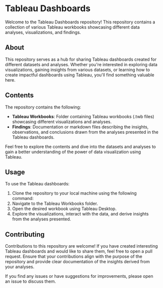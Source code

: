 # Tableau Dashboards

Welcome to the Tableau Dashboards repository! This repository contains a collection of various Tableau workbooks showcasing different data analyses, visualizations, and findings.

## About

This repository serves as a hub for sharing Tableau dashboards created for different datasets and analyses. Whether you're interested in exploring data visualizations, gaining insights from various datasets, or learning how to create impactful dashboards using Tableau, you'll find something valuable here.

## Contents

The repository contains the following:

- **Tableau Workbooks**: Folder containing Tableau workbooks (.twb files) showcasing different visualizations and analyses.
- **Findings**: Documentation or markdown files describing the insights, observations, and conclusions drawn from the analyses presented in the Tableau dashboards.

Feel free to explore the contents and dive into the datasets and analyses to gain a better understanding of the power of data visualization using Tableau.

## Usage

To use the Tableau dashboards:

1. Clone the repository to your local machine using the following command:
2. Navigate to the Tableau Workbooks folder.
3. Open the desired workbook using Tableau Desktop.
4. Explore the visualizations, interact with the data, and derive insights from the analyses presented.


## Contributing

Contributions to this repository are welcome! If you have created interesting Tableau dashboards and would like to share them, feel free to open a pull request. Ensure that your contributions align with the purpose of the repository and provide clear documentation of the insights derived from your analyses.

If you find any issues or have suggestions for improvements, please open an issue to discuss them.
